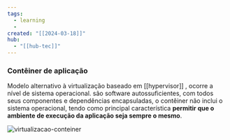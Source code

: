 ```yaml
---
tags:
  - learning
  - 
created: "[[2024-03-18]]"
hub:
  - "[[hub-tec]]"
---
```

### Contêiner de aplicação

Modelo alternativo à virtualização baseado em [[hypervisor]] , ocorre a nível de sistema operacional.
são software autossuficientes,  com todos seus componentes e dependências encapsuladas, o contêiner não inclui o sistema operacional, tendo como principal característica **permitir que o ambiente de execução da aplicação seja sempre o mesmo**.

![virtualizacao-conteiner](https://i.imgur.com/uuNtgyE.png)

